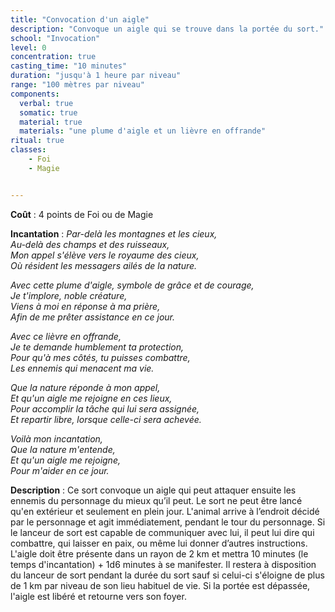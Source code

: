 ```yaml
---
title: "Convocation d'un aigle"
description: "Convoque un aigle qui se trouve dans la portée du sort."
school: "Invocation"
level: 0
concentration: true
casting_time: "10 minutes"
duration: "jusqu'à 1 heure par niveau"
range: "100 mètres par niveau"
components:
  verbal: true
  somatic: true
  material: true
  materials: "une plume d'aigle et un lièvre en offrande"
ritual: true
classes:
    - Foi
    - Magie


---
```

**Coût** : 4 points de Foi ou de Magie

**Incantation** : *Par-delà les montagnes et les cieux,*   
*Au-delà des champs et des ruisseaux,*    
*Mon appel s'élève vers le royaume des cieux,*    
*Où résident les messagers ailés de la nature.*    

*Avec cette plume d'aigle, symbole de grâce et de courage,*    
*Je t'implore, noble créature,*    
*Viens à moi en réponse à ma prière,*    
*Afin de me prêter assistance en ce jour.*    

*Avec ce lièvre en offrande,*    
*Je te demande humblement ta protection,*    
*Pour qu'à mes côtés, tu puisses combattre,*    
*Les ennemis qui menacent ma vie.*    

*Que la nature réponde à mon appel,*   
*Et qu'un aigle me rejoigne en ces lieux,*   
*Pour accomplir la tâche qui lui sera assignée,*    
*Et repartir libre, lorsque celle-ci sera achevée.*    

*Voilà mon incantation,*    
*Que la nature m'entende,*   
*Et qu'un aigle me rejoigne,*    
*Pour m'aider en ce jour.*    

**Description** : Ce sort convoque un aigle qui peut attaquer ensuite les ennemis du personnage du mieux qu’il peut. Le sort ne peut être lancé qu'en extérieur et seulement en plein jour. L'animal arrive à l’endroit décidé par le personnage et agit immédiatement, pendant le tour du personnage. Si le lanceur de sort est capable de communiquer avec lui, il peut lui dire qui combattre, qui laisser en paix, ou même lui donner d’autres instructions. L'aigle doit être présente dans un rayon de 2 km et mettra 10 minutes (le temps d'incantation) + 1d6 minutes à se manifester. Il restera à disposition du lanceur de sort pendant la durée du sort sauf si celui-ci s'éloigne de plus de 1 km par niveau de son lieu habituel de vie. Si la portée est dépassée, l'aigle est libéré et retourne vers son foyer.
